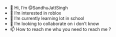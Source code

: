 - 👋 Hi, I’m @SandhuJattSingh
- 👀 I’m interested in roblox
- 🌱 I’m currently learning lot in school
- 💞️ I’m looking to collaborate on i don't know
- 📫 How to reach me whu you need to reach me ?

<!---
SandhuJattSingh/SandhuJattSingh is a ✨ special ✨ repository because its `README.md` (this file) appears on your GitHub profile.
You can click the Preview link to take a look at your changes.
--->
